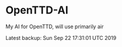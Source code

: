# OpenTTD-AI
My AI for OpenTTD, will use primarily air

Latest backup: Sun Sep 22 17:31:01 UTC 2019
